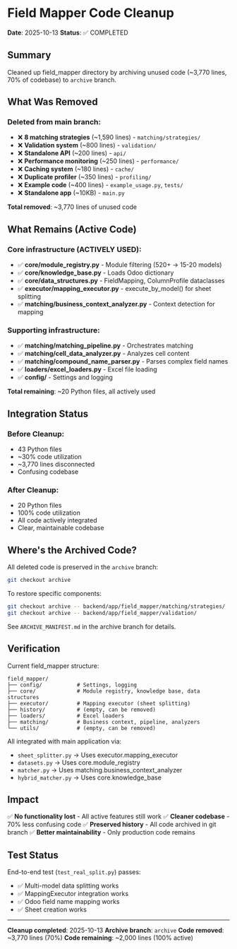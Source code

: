 # Field Mapper Code Cleanup

**Date**: 2025-10-13
**Status**: ✅ COMPLETED

## Summary

Cleaned up field_mapper directory by archiving unused code (~3,770 lines, 70% of codebase) to `archive` branch.

## What Was Removed

### Deleted from main branch:
- ❌ **8 matching strategies** (~1,590 lines) - `matching/strategies/`
- ❌ **Validation system** (~800 lines) - `validation/`
- ❌ **Standalone API** (~200 lines) - `api/`
- ❌ **Performance monitoring** (~250 lines) - `performance/`
- ❌ **Caching system** (~180 lines) - `cache/`
- ❌ **Duplicate profiler** (~350 lines) - `profiling/`
- ❌ **Example code** (~400 lines) - `example_usage.py`, `tests/`
- ❌ **Standalone app** (~10KB) - `main.py`

**Total removed**: ~3,770 lines of unused code

## What Remains (Active Code)

### Core infrastructure (ACTIVELY USED):
- ✅ **core/module_registry.py** - Module filtering (520+ → 15-20 models)
- ✅ **core/knowledge_base.py** - Loads Odoo dictionary
- ✅ **core/data_structures.py** - FieldMapping, ColumnProfile dataclasses
- ✅ **executor/mapping_executor.py** - execute_by_model() for sheet splitting
- ✅ **matching/business_context_analyzer.py** - Context detection for mapping

### Supporting infrastructure:
- ✅ **matching/matching_pipeline.py** - Orchestrates matching
- ✅ **matching/cell_data_analyzer.py** - Analyzes cell content
- ✅ **matching/compound_name_parser.py** - Parses complex field names
- ✅ **loaders/excel_loaders.py** - Excel file loading
- ✅ **config/** - Settings and logging

**Total remaining**: ~20 Python files, all actively used

## Integration Status

### Before Cleanup:
- 43 Python files
- ~30% code utilization
- ~3,770 lines disconnected
- Confusing codebase

### After Cleanup:
- 20 Python files
- 100% code utilization
- All code actively integrated
- Clear, maintainable codebase

## Where's the Archived Code?

All deleted code is preserved in the `archive` branch:

```bash
git checkout archive
```

To restore specific components:
```bash
git checkout archive -- backend/app/field_mapper/matching/strategies/
git checkout archive -- backend/app/field_mapper/validation/
```

See `ARCHIVE_MANIFEST.md` in the archive branch for details.

## Verification

Current field_mapper structure:
```
field_mapper/
├── config/           # Settings, logging
├── core/             # Module registry, knowledge base, data structures
├── executor/         # Mapping executor (sheet splitting)
├── history/          # (empty, can be removed)
├── loaders/          # Excel loaders
├── matching/         # Business context, pipeline, analyzers
└── utils/            # (empty, can be removed)
```

All integrated with main application via:
- `sheet_splitter.py` → Uses executor.mapping_executor
- `datasets.py` → Uses core.module_registry
- `matcher.py` → Uses matching.business_context_analyzer
- `hybrid_matcher.py` → Uses core.knowledge_base

## Impact

✅ **No functionality lost** - All active features still work
✅ **Cleaner codebase** - 70% less confusing code
✅ **Preserved history** - All code archived in git branch
✅ **Better maintainability** - Only production code remains

## Test Status

End-to-end test (`test_real_split.py`) passes:
- ✅ Multi-model data splitting works
- ✅ MappingExecutor integration works
- ✅ Odoo field name mapping works
- ✅ Sheet creation works

---

**Cleanup completed**: 2025-10-13
**Archive branch**: `archive`
**Code removed**: ~3,770 lines (70%)
**Code remaining**: ~2,000 lines (100% active)
